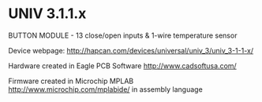 UNIV 3.1.1.x
============

BUTTON MODULE - 13 close/open inputs &amp; 1-wire temperature sensor

Device webpage: http://hapcan.com/devices/universal/univ_3/univ_3-1-1-x/

Hardware created in Eagle PCB Software http://www.cadsoftusa.com/

Firmware created in Microchip MPLAB http://www.microchip.com/mplabide/ in assembly language
